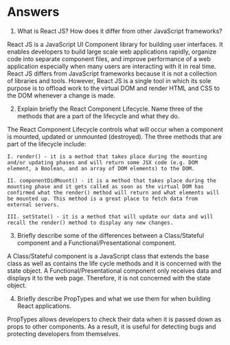 # Answers

1. What is React JS? How does it differ from other JavaScript frameworks?

React JS is a JavaScript UI Component library for building user interfaces. It enables developers to build large scale web applications rapidly, organize code into separate component files, and improve performance of a web application especially when many users are interacting with it in real time. React JS differs from JavaScript frameworks because it is not a collection of libraries and tools. However, React JS is a single tool in which its sole purpose is to offload work to the virtual DOM and render HTML and CSS to the DOM whenever a change is made. 

2. Explain briefly the React Component Lifecycle. Name three of the methods that are a part of the lifecycle and what they do.

The React Component Lifecycle controls what will occur when a component is mounted, updated or unmounted (destroyed). The three methods that are part of the lifecycle include: 

    I. render() - it is a method that takes place during the mounting and/or updating phases and will return some JSX code (e.g. DOM element, a Boolean, and an array of DOM elements) to the DOM. 

    II. componentDidMount() - it is a method that takes place during the mounting phase and it gets called as soon as the virtual DOM has confirmed what the render() method will return and what elements will be mounted up. This method is a great place to fetch data from external servers. 

    III. setState() - it is a method that will update our data and will recall the render() method to display any new changes. 

3. Briefly describe some of the differences between a Class/Stateful component and a Functional/Presentational component.

A Class/Stateful component is a JavaScript class that extends the base class as well as contains the life cycle methods and it is concerned with the state object. A Functional/Presentational component only receives data and displays it to the web page. Therefore, it is not concerned with the state object. 

4. Briefly describe PropTypes and what we use them for when building React applications.

PropTypes allows developers to check their data when it is passed down as props to other components. As a result, it is useful for detecting bugs and protecting developers from themselves. 